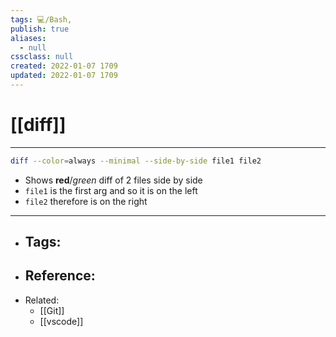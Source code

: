 ```yaml
---
tags: 💻️/Bash,
publish: true
aliases:
  - null
cssclass: null
created: 2022-01-07 1709
updated: 2022-01-07 1709
---
```


# [[diff]]

---

```bash
diff --color=always --minimal --side-by-side file1 file2
```
  
- Shows **red**/_green_ diff of 2 files side by side
- `file1` is the first arg and so it is on the left
- `file2` therefore is on the right

---

- Tags: 
	- 
- Reference:
	- 
- Related:
	- [[Git]]
	- [[vscode]]
